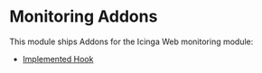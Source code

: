 Monitoring Addons
=================

This module ships Addons for the Icinga Web monitoring module:

* [Implemented Hook](doc/hooks.md)
